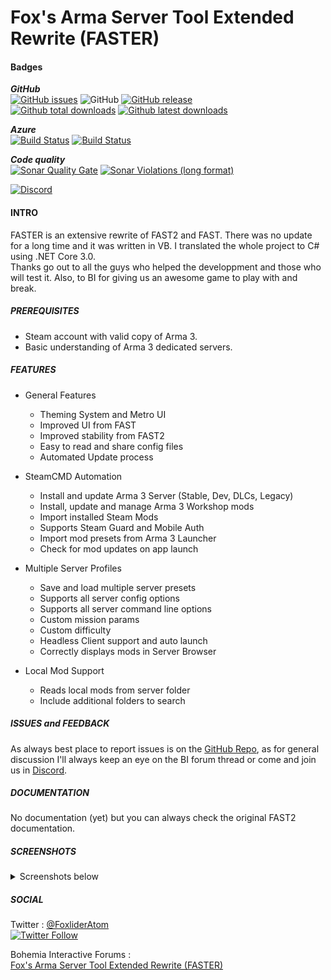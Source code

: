 # Fox's Arma Server Tool Extended Rewrite (FASTER)

#### Badges 
***GitHub***  
[![GitHub issues](https://img.shields.io/github/issues/Foxlider/Fox-s-Arma-Server-Tool-Extended-Rewrite.svg?logo=github&style=flat-square)](https://github.com/Foxlider/Fox-s-Arma-Server-Tool-Extended-Rewrite/issues)
![GitHub](https://img.shields.io/github/license/Foxlider/Fox-s-Arma-Server-Tool-Extended-Rewrite.svg?style=flat-square)
[![GitHub release](https://img.shields.io/github/release/Foxlider/Fox-s-Arma-Server-Tool-Extended-Rewrite.svg?logo=github&style=flat-square)](https://GitHub.com/Foxlider/Fox-s-Arma-Server-Tool-Extended-Rewrite/releases/)  
[![Github total downloads](https://img.shields.io/github/downloads/Foxlider/Fox-s-Arma-Server-Tool-Extended-Rewrite/total.svg?logo=github&style=flat-square)](https://GitHub.com/Foxlider/Fox-s-Arma-Server-Tool-Extended-Rewrite/releases/)
[![Github latest downloads](https://img.shields.io/github/downloads/Foxlider/Fox-s-Arma-Server-Tool-Extended-Rewrite/latest/total.svg?logo=github&style=flat-square)](https://GitHub.com/Foxlider/Fox-s-Arma-Server-Tool-Extended-Rewrite/releases/)
  
***Azure***  
[![Build Status](https://dev.azure.com/keelah/FASTER/_apis/build/status/Faster%20Release%20Builder?branchName=master)](https://dev.azure.com/keelah/FASTER/_build/latest?definitionId=8&branchName=master)
[![Build Status](https://vsrm.dev.azure.com/keelah/_apis/public/Release/badge/4b51eb35-4363-4038-8d99-543c01a3578f/2/2)](https://dev.azure.com/keelah/FASTER/_release)

***Code quality***  
[![Sonar Quality Gate](https://img.shields.io/sonar/quality_gate/FASTER_App?label=Code%20quality&logo=sonarcloud&logoColor=white&server=https%3A%2F%2Fsonarcloud.io&style=flat-square)](https://sonarcloud.io/dashboard?id=FASTER_App)
[![Sonar Violations (long format)](https://img.shields.io/sonar/violations/FASTER_App?format=long&label=Issues&logo=sonarcloud&logoColor=white&server=https%3A%2F%2Fsonarcloud.io&style=flat-square)](https://sonarcloud.io/project/issues?id=FASTER_App&resolved=false)


[![Discord](https://img.shields.io/discord/366955806777671681?label=Discord&logo=discord&logoColor=white&style=for-the-badge)](https://discord.gg/2BUuZa3)

#### **INTRO**

FASTER is an extensive rewrite of FAST2 and FAST. There was no update for a long time and it was written in VB. I translated the whole project to C# using .NET Core 3.0.  
Thanks go out to all the guys who helped the developpment and those who will test it. Also, to BI for giving us an awesome game to play with and break.

##### **PREREQUISITES**

- Steam account with valid copy of Arma 3.
- Basic understanding of Arma 3 dedicated servers.


##### **_FEATURES_**

- General Features
  - Theming System and Metro UI
  - Improved UI from FAST
  - Improved stability from FAST2
  - Easy to read and share config files
  - Automated Update process

- SteamCMD Automation
  - Install and update Arma 3 Server (Stable, Dev, DLCs, Legacy)
  - Install, update and manage Arma 3 Workshop mods
  - Import installed Steam Mods
  - Supports Steam Guard and Mobile Auth
  - Import mod presets from Arma 3 Launcher
  - Check for mod updates on app launch

- Multiple Server Profiles
  - Save and load multiple server presets
  - Supports all server config options
  - Supports all server command line options
  - Custom mission params
  - Custom difficulty
  - Headless Client support and auto launch
  - Correctly displays mods in Server Browser

- Local Mod Support
  - Reads local mods from server folder
  - Include additional folders to search


##### **_ISSUES and FEEDBACK_**

As always best place to report issues is on the [GitHub Repo](https://github.com/Foxlider/Fox-s-Arma-Server-Tool-Extended-Rewrite/issues), as for general discussion I'll always keep an eye on the BI forum thread or come and join us in [Discord](https://discord.gg/2BUuZa3).

##### **_DOCUMENTATION_**
  
No documentation (yet) but you can always check the original FAST2 documentation.

##### **_SCREENSHOTS_**
<details>
  <summary>Screenshots below</summary> 
   
  Main Menu 
  ![MainMenu](https://i.imgur.com/IzCnEu1.png)
  
  Profile Mods Menu 
  ![Profile Mods Menu](https://i.imgur.com/TZ8837d.png)
  
  Steam Mods Menu 
  ![Steam Mods Menu](https://i.imgur.com/IzalCN1.png)
  
  Profile Menu 
  ![Profile Menu](https://i.imgur.com/BUUVuF1.png)
   
</details>
  
##### **_SOCIAL_**  
Twitter :
[@FoxliderAtom](https://twitter.com/FoxliderAtom)  
[![Twitter Follow](https://img.shields.io/twitter/follow/FoxliderAtom.svg?label=Follow&logo=twitter&style=for-the-badge)](https://twitter.com/FoxliderAtom)

Bohemia Interactive Forums :  
[Fox's Arma Server Tool Extended Rewrite (FASTER)](https://forums.bohemia.net/forums/topic/224359-foxs-arma-server-tool-extended-rewrite-faster/)
  
